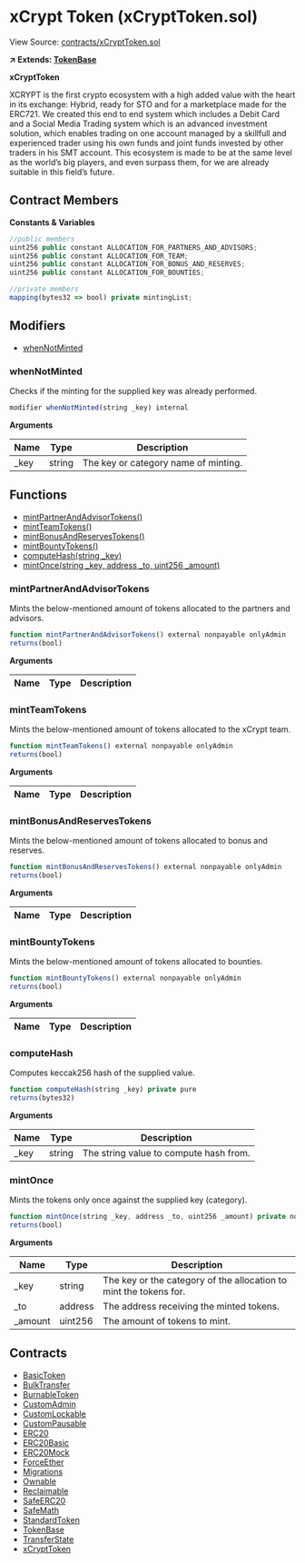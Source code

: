 # xCrypt Token (xCryptToken.sol)

View Source: [contracts/xCryptToken.sol](../contracts/xCryptToken.sol)

**↗ Extends: [TokenBase](TokenBase.md)**

**xCryptToken**

XCRYPT is the first crypto ecosystem with a high added value
with the heart in its exchange: Hybrid, ready for STO
and for a marketplace made for the ERC721. We created this
end to end system which includes a Debit Card
and a Social Media Trading system which is
an advanced investment solution, which enables trading
on one account managed by a skillfull and experienced trader
using his own funds and joint funds invested by other traders
in his SMT account. This ecosystem is made to be at the same level
as the world’s big players, and even surpass them, for we are already
suitable in this field’s future.

## Contract Members
**Constants & Variables**

```js
//public members
uint256 public constant ALLOCATION_FOR_PARTNERS_AND_ADVISORS;
uint256 public constant ALLOCATION_FOR_TEAM;
uint256 public constant ALLOCATION_FOR_BONUS_AND_RESERVES;
uint256 public constant ALLOCATION_FOR_BOUNTIES;

//private members
mapping(bytes32 => bool) private mintingList;

```

## Modifiers

- [whenNotMinted](#whennotminted)

### whenNotMinted

Checks if the minting for the supplied key was already performed.

```js
modifier whenNotMinted(string _key) internal
```

**Arguments**

| Name        | Type           | Description  |
| ------------- |------------- | -----|
| _key | string | The key or category name of minting. | 

## Functions

- [mintPartnerAndAdvisorTokens()](#mintpartnerandadvisortokens)
- [mintTeamTokens()](#mintteamtokens)
- [mintBonusAndReservesTokens()](#mintbonusandreservestokens)
- [mintBountyTokens()](#mintbountytokens)
- [computeHash(string _key)](#computehash)
- [mintOnce(string _key, address _to, uint256 _amount)](#mintonce)

### mintPartnerAndAdvisorTokens

Mints the below-mentioned amount of tokens allocated to the partners and advisors.

```js
function mintPartnerAndAdvisorTokens() external nonpayable onlyAdmin 
returns(bool)
```

**Arguments**

| Name        | Type           | Description  |
| ------------- |------------- | -----|

### mintTeamTokens

Mints the below-mentioned amount of tokens allocated to the xCrypt team.

```js
function mintTeamTokens() external nonpayable onlyAdmin 
returns(bool)
```

**Arguments**

| Name        | Type           | Description  |
| ------------- |------------- | -----|

### mintBonusAndReservesTokens

Mints the below-mentioned amount of tokens allocated to bonus and reserves.

```js
function mintBonusAndReservesTokens() external nonpayable onlyAdmin 
returns(bool)
```

**Arguments**

| Name        | Type           | Description  |
| ------------- |------------- | -----|

### mintBountyTokens

Mints the below-mentioned amount of tokens allocated to bounties.

```js
function mintBountyTokens() external nonpayable onlyAdmin 
returns(bool)
```

**Arguments**

| Name        | Type           | Description  |
| ------------- |------------- | -----|

### computeHash

Computes keccak256 hash of the supplied value.

```js
function computeHash(string _key) private pure
returns(bytes32)
```

**Arguments**

| Name        | Type           | Description  |
| ------------- |------------- | -----|
| _key | string | The string value to compute hash from. | 

### mintOnce

Mints the tokens only once against the supplied key (category).

```js
function mintOnce(string _key, address _to, uint256 _amount) private nonpayable whenNotPaused whenNotMinted 
returns(bool)
```

**Arguments**

| Name        | Type           | Description  |
| ------------- |------------- | -----|
| _key | string | The key or the category of the allocation to mint the tokens for. | 
| _to | address | The address receiving the minted tokens. | 
| _amount | uint256 | The amount of tokens to mint. | 

## Contracts

* [BasicToken](BasicToken.md)
* [BulkTransfer](BulkTransfer.md)
* [BurnableToken](BurnableToken.md)
* [CustomAdmin](CustomAdmin.md)
* [CustomLockable](CustomLockable.md)
* [CustomPausable](CustomPausable.md)
* [ERC20](ERC20.md)
* [ERC20Basic](ERC20Basic.md)
* [ERC20Mock](ERC20Mock.md)
* [ForceEther](ForceEther.md)
* [Migrations](Migrations.md)
* [Ownable](Ownable.md)
* [Reclaimable](Reclaimable.md)
* [SafeERC20](SafeERC20.md)
* [SafeMath](SafeMath.md)
* [StandardToken](StandardToken.md)
* [TokenBase](TokenBase.md)
* [TransferState](TransferState.md)
* [xCryptToken](xCryptToken.md)
